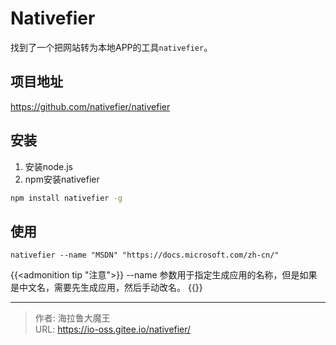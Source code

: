 # Nativefier


找到了一个把网站转为本地APP的工具`nativefier`。

<!--more-->

## 项目地址

https://github.com/nativefier/nativefier

## 安装

1. 安装node.js
2. npm安装nativefier

```zsh
npm install nativefier -g 
```

## 使用

```
nativefier --name "MSDN" "https://docs.microsoft.com/zh-cn/"
```

{{<admonition tip "注意">}}
--name 参数用于指定生成应用的名称，但是如果是中文名，需要先生成应用，然后手动改名。
{{</admonition>}}

---

> 作者: 海拉鲁大魔王  
> URL: https://io-oss.gitee.io/nativefier/  

